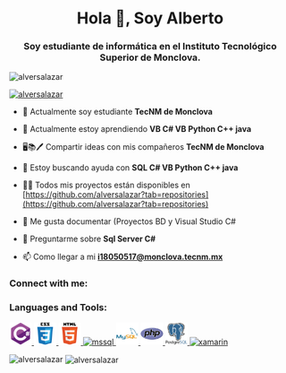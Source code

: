 <h1 align="center">Hola 👋, Soy Alberto</h1>
<h3 align="center">Soy estudiante de informática en el Instituto Tecnológico Superior de Monclova.</h3>

<p align="left"> <img src="https://komarev.com/ghpvc/?username=alversalazar&label=Profile%20views&color=0e75b6&style=flat" alt="alversalazar" /> </p>

<p align="left"> <a href="https://github.com/ryo-ma/github-profile-trophy"><img src="https://github-profile-trophy.vercel.app/?username=alversalazar" alt="alversalazar" /></a> </p>

- 🏫 Actualmente soy estudiante **TecNM de Monclova**

- 📝 Actualmente estoy aprendiendo **VB C# VB Python C++ java**

- 🖥️📚🖊️ Compartir ideas con mis compañeros **TecNM de Monclova**

- 🤝 Estoy buscando ayuda con **SQL C# VB Python C++ java**

- 👨‍💻 Todos mis proyectos están disponibles en [https://github.com/alversalazar?tab=repositories](https://github.com/alversalazar?tab=repositories)

- 📝 Me gusta documentar (Proyectos BD y Visual Studio C#

- 💬 Preguntarme sobre **Sql Server C#**

- 📫 Como llegar a mi **i18050517@monclova.tecnm.mx**

<h3 align="left">Connect with me:</h3>
<p align="left">
</p>

<h3 align="left">Languages and Tools:</h3>
<p align="left"> <a href="https://www.w3schools.com/cs/" target="_blank" rel="noreferrer"> <img src="https://raw.githubusercontent.com/devicons/devicon/master/icons/csharp/csharp-original.svg" alt="csharp" width="40" height="40"/> </a> <a href="https://www.w3schools.com/css/" target="_blank" rel="noreferrer"> <img src="https://raw.githubusercontent.com/devicons/devicon/master/icons/css3/css3-original-wordmark.svg" alt="css3" width="40" height="40"/> </a> <a href="https://www.w3.org/html/" target="_blank" rel="noreferrer"> <img src="https://raw.githubusercontent.com/devicons/devicon/master/icons/html5/html5-original-wordmark.svg" alt="html5" width="40" height="40"/> </a> <a href="https://www.microsoft.com/en-us/sql-server" target="_blank" rel="noreferrer"> <img src="https://www.svgrepo.com/show/303229/microsoft-sql-server-logo.svg" alt="mssql" width="40" height="40"/> </a> <a href="https://www.mysql.com/" target="_blank" rel="noreferrer"> <img src="https://raw.githubusercontent.com/devicons/devicon/master/icons/mysql/mysql-original-wordmark.svg" alt="mysql" width="40" height="40"/> </a> <a href="https://www.php.net" target="_blank" rel="noreferrer"> <img src="https://raw.githubusercontent.com/devicons/devicon/master/icons/php/php-original.svg" alt="php" width="40" height="40"/> </a> <a href="https://www.postgresql.org" target="_blank" rel="noreferrer"> <img src="https://raw.githubusercontent.com/devicons/devicon/master/icons/postgresql/postgresql-original-wordmark.svg" alt="postgresql" width="40" height="40"/> </a> <a href="https://dotnet.microsoft.com/apps/xamarin" target="_blank" rel="noreferrer"> <img src="https://raw.githubusercontent.com/detain/svg-logos/780f25886640cef088af994181646db2f6b1a3f8/svg/xamarin.svg" alt="xamarin" width="40" height="40"/> </a> </p>

<p><img align="left" src="https://github-readme-stats.vercel.app/api/top-langs?username=alversalazar&show_icons=true&locale=en&layout=compact" alt="alversalazar" /></p>

<p>&nbsp;<img align="center" src="https://github-readme-stats.vercel.app/api?username=alversalazar&show_icons=true&locale=en" alt="alversalazar" /></p>
